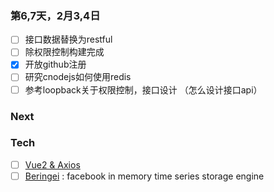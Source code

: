 ### 第6,7天，2月3,4日
- [ ] 接口数据替换为restful
- [ ] 除权限控制构建完成
- [x] 开放github注册
- [ ] 研究cnodejs如何使用redis
- [ ] 参考loopback关于权限控制，接口设计 （怎么设计接口api）

### Next

### Tech
- [ ] [Vue2 & Axios](https://gold.xitu.io/entry/5894015b128fe10058d15d7e)
- [ ] [Beringei](https://github.com/facebookincubator/beringei/blob/master/README.md) : facebook in memory time series storage engine